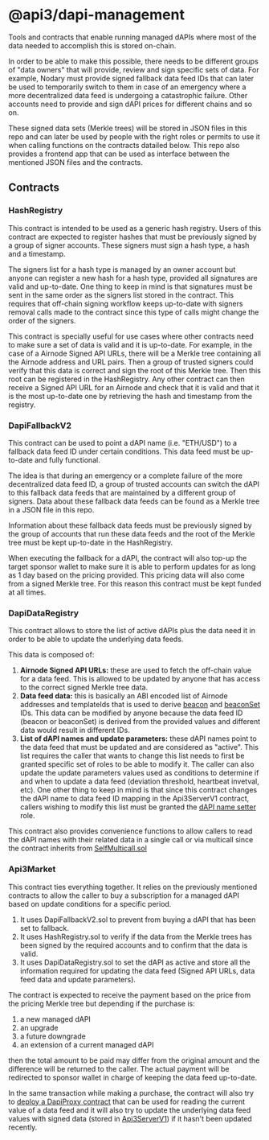 # @api3/dapi-management

Tools and contracts that enable running managed dAPIs where most of the data needed to accomplish this is stored on-chain.

In order to be able to make this possible, there needs to be different groups of "data owners" that will provide, review and sign specific sets of data. For example, Nodary must provide signed fallback data feed IDs that can later be used to temporarily switch to them in case of an emergency where a more decentralized data feed is undergoing a catastrophic failure. Other accounts need to provide and sign dAPI prices for different chains and so on.

These signed data sets (Merkle trees) will be stored in JSON files in this repo and can later be used by people with the right roles or permits to use it when calling functions on the contracts datailed below. This repo also provides a frontend app that can be used as interface between the mentioned JSON files and the contracts.

## Contracts

### HashRegistry

This contract is intended to be used as a generic hash registry. Users of this contract are expected to register hashes that must be previously signed by a group of signer accounts. These signers must sign a hash type, a hash and a timestamp.

The signers list for a hash type is managed by an owner account but anyone can register a new hash for a hash type, provided all signatures are valid and up-to-date. One thing to keep in mind is that signatures must be sent in the same order as the signers list stored in the contract. This requires that off-chain signing workflow keeps up-to-date with signers removal calls made to the contract since this type of calls might change the order of the signers.

This contract is specially useful for use cases where other contracts need to make sure a set of data is valid and it is up-to-date. For example, in the case of a Airnode Signed API URLs, there will be a Merkle tree containing all the Airnode address and URL pairs. Then a group of trusted signers could verify that this data is correct and sign the root of this Merkle tree. Then this root can be registered in the HashRegistry. Any other contract can then receive a Signed API URL for an Airnode and check that it is valid and that it is the most up-to-date one by retrieving the hash and timestamp from the registry.

### DapiFallbackV2

This contract can be used to point a dAPI name (i.e. "ETH/USD") to a fallback data feed ID under certain conditions. This data feed must be up-to-date and fully functional.

The idea is that during an emergency or a complete failure of the more decentralized data feed ID, a group of trusted accounts can switch the dAPI to this fallback data feeds that are maintained by a different group of signers. Data about these fallback data feeds can be found as a Merkle tree in a JSON file in this repo.

Information about these fallback data feeds must be previously signed by the group of accounts that run these data feeds and the root of the Merkle tree must be kept up-to-date in the HashRegistry.

When executing the fallback for a dAPI, the contract will also top-up the target sponsor wallet to make sure it is able to perform updates for as long as 1 day based on the pricing provided. This pricing data will also come from a signed Merkle tree. For this reason this contract must be kept funded at all times.

### DapiDataRegistry

This contract allows to store the list of active dAPIs plus the data need it in order to be able to update the underlying data feeds.

This data is composed of:

1. **Airnode Signed API URLs:** these are used to fetch the off-chain value for a data feed. This is allowed to be updated by anyone that has access to the correct signed Merkle tree data.
1. **Data feed data:** this is basically an ABI encoded list of Airnode addresses and templateIds that is used to derive [beacon](https://github.com/api3dao/airnode-protocol-v1/blob/v2.10.0/contracts/api3-server-v1/DataFeedServer.sol#L87) and [beaconSet](https://github.com/api3dao/airnode-protocol-v1/blob/v2.10.0/contracts/api3-server-v1/DataFeedServer.sol#L98) IDs. This data can be modified by anyone because the data feed ID (beacon or beaconSet) is derived from the provided values and different data would result in different IDs.
1. **List of dAPI names and update parameters:** these dAPI names point to the data feed that must be updated and are considered as "active". This list requires the caller that wants to change this list needs to first be granted specific set of roles to be able to modify it. The caller can also update the update parameters values used as conditions to determine if and when to update a data feed (deviation threshold, heartbeat invetval, etc). One other thing to keep in mind is that since this contract changes the dAPI name to data feed ID mapping in the Api3ServerV1 contract, callers wishing to modify this list must be granted the [dAPI name setter](https://github.com/api3dao/airnode-protocol-v1/blob/v2.10.0/contracts/api3-server-v1/DapiServer.sol#L26) role.

This contract also provides convenience functions to allow callers to read the dAPI names with their related data in a single call or via multicall since the contract inherits from [SelfMulticall.sol](https://github.com/api3dao/airnode-protocol-v1/blob/v2.10.0/contracts/utils/SelfMulticall.sol)

### Api3Market

This contract ties everything together. It relies on the previously mentioned contracts to allow the caller to buy a subscription for a managed dAPI based on update conditions for a specific period.

1. It uses DapiFallbackV2.sol to prevent from buying a dAPI that has been set to fallback.
1. It uses HashRegistry.sol to verify if the data from the Merkle trees has been signed by the required accounts and to confirm that the data is valid.
1. It uses DapiDataRegistry.sol to set the dAPI as active and store all the information required for updating the data feed (Signed API URLs, data feed data and update parameters).

The contract is expected to receive the payment based on the price from the pricing Merkle tree but depending if the purchase is:

1. a new managed dAPI
1. an upgrade
1. a future downgrade
1. an extension of a current managed dAPI

then the total amount to be paid may differ from the original amount and the difference will be returned to the caller. The actual payment will be redirected to sponsor wallet in charge of keeping the data feed up-to-date.

In the same transaction while making a purchase, the contract will also try to [deploy a DapiProxy contract](https://github.com/api3dao/airnode-protocol-v1/blob/v2.10.0/contracts/api3-server-v1/proxies/ProxyFactory.sol#L48) that can be used for reading the current value of a data feed and it will also try to update the underlying data feed values with signed data (stored in [Api3ServerV1](https://github.com/api3dao/airnode-protocol-v1/blob/v2.10.0/contracts/api3-server-v1/DataFeedServer.sol#L27)) if it hasn't been updated recently.
